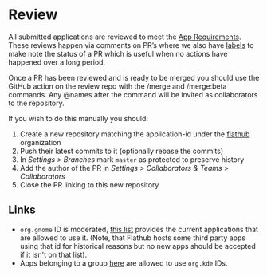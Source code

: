 # Review

All submitted applications are reviewed to meet the [App Requirements](/docs/for-app-authors/requirements). These reviews happen via comments on PR’s where we also have [labels](https://github.com/flathub/flathub/labels) to make note the status of a PR which is useful when no actions have happened over a long period.

Once a PR has been reviewed and is ready to be merged you should use the GitHub action on the review repo with the /merge and /merge:beta commands. Any @names after the command will be invited as collaborators to the repository.

If you wish to do this manually you should:

1. Create a new repository matching the application-id under the
   [flathub](https://github.com/flathub) organization
2. Push their latest commits to it (optionally rebase the commits)
3. In _Settings > Branches_ mark `master` as protected to preserve history
4. Add the author of the PR in _Settings > Collaborators & Teams > Collaborators_
5. Close the PR linking to this new repository


## Links

- `org.gnome` ID is moderated, [this list](https://gitlab.gnome.org/Teams/Releng/AppOrganization/-/blob/main/data/registered-app-ids.yml) provides the current applications that are allowed to
use it. (Note, that Flathub hosts some third party apps using that id for historical reasons but no new apps should be accepted if it isn't on that list).
- Apps belonging to a group [here](https://invent.kde.org/explore/groups?page=1) are allowed to use `org.kde` IDs.
